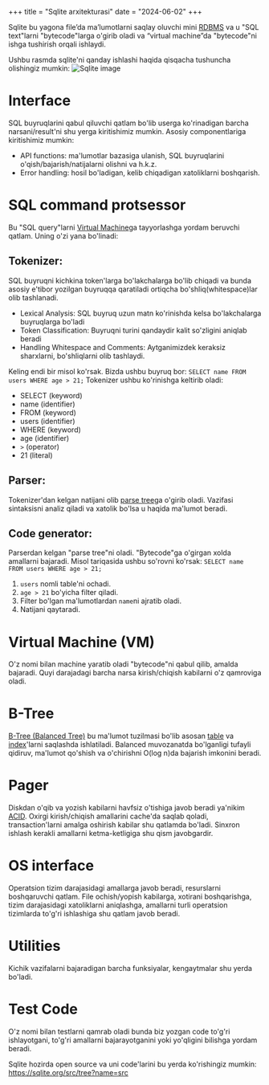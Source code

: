 +++
title = "Sqlite arxitekturasi"
date = "2024-06-02"
+++

Sqlite bu yagona file’da ma’lumotlarni saqlay oluvchi mini [RDBMS](https://en.wikipedia.org/wiki/Relational_database) va u "SQL text"larni "bytecode"larga o'girib oladi va “virtual machine”da "bytecode"ni ishga tushirish orqali ishlaydi.

Ushbu rasmda sqlite'ni qanday ishlashi haqida qisqacha tushuncha olishingiz mumkin:
![Sqlite image](/images/sqlite.png)


# Interface
SQL buyruqlarini qabul qiluvchi qatlam bo'lib userga ko'rinadigan barcha narsani/result'ni shu yerga kiritishimiz mumkin.
Asosiy componentlariga kiritishimiz mumkin:
- API functions: ma'lumotlar bazasiga ulanish, SQL buyruqlarini o'qish/bajarish/natijalarni olishni va h.k.z.
- Error handling: hosil bo'ladigan, kelib chiqadigan xatoliklarni boshqarish.

# SQL command protsessor
Bu "SQL query"larni [Virtual Machine](https://en.wikipedia.org/wiki/Virtual_machine)ga tayyorlashga yordam beruvchi qatlam. Uning o'zi yana bo'linadi:
## Tokenizer: 
SQL buyruqni kichkina token'larga bo'lakchalarga bo'lib chiqadi va bunda asosiy e'tibor yozilgan buyruqqa qaratiladi ortiqcha bo'shliq(whitespace)lar olib tashlanadi.
- Lexical Analysis: SQL buyruq uzun matn ko'rinishda kelsa bo'lakchalarga buyruqlarga bo'ladi
- Token Classification: Buyruqni turini qandaydir kalit so'zligini aniqlab beradi
- Handling Whitespace and Comments: Aytganimizdek keraksiz sharxlarni, bo'shliqlarni olib tashlaydi.

Keling endi bir misol ko'rsak. Bizda ushbu buyruq bor: `SELECT name FROM users WHERE age > 21;`
Tokenizer ushbu ko'rinishga keltirib oladi:
- SELECT (keyword)
- name (identifier)
- FROM (keyword)
- users (identifier)
- WHERE (keyword)
- age (identifier)
- `>` (operator)
- 21 (literal)

## Parser: 
Tokenizer'dan kelgan natijani olib [parse tree](https://en.wikipedia.org/wiki/Parse_tree)ga o'girib oladi. Vazifasi sintaksisni analiz qiladi va xatolik bo'lsa u haqida ma'lumot beradi.

## Code generator: 
Parserdan kelgan "parse tree"ni oladi. "Bytecode"ga o'girgan xolda amallarni bajaradi.
Misol tariqasida ushbu so'rovni ko'rsak: `SELECT name FROM users WHERE age > 21;`
1. `users` nomli table'ni ochadi.
2. `age > 21` bo'yicha filter qiladi.
3. Filter bo'lgan ma'lumotlardan `name`ni ajratib oladi.
4. Natijani qaytaradi.

# Virtual Machine (VM)
O'z nomi bilan machine yaratib oladi "bytecode"ni qabul qilib, amalda bajaradi. Quyi darajadagi barcha narsa kirish/chiqish kabilarni o'z qamroviga oladi.

# B-Tree
[B-Tree (Balanced Tree)](https://en.wikipedia.org/wiki/B-tree) bu ma'lumot tuzilmasi bo'lib asosan [table](https://en.wikipedia.org/wiki/Table_(database)) va [index](https://en.wikipedia.org/wiki/Database_index)'larni saqlashda ishlatiladi. Balanced muvozanatda bo'lganligi tufayli qidiruv, ma'lumot qo'shish va o'chirishni O(log n)da bajarish imkonini beradi.

# Pager
Diskdan o'qib va yozish kabilarni havfsiz o'tishiga javob beradi ya'nikim [ACID](https://en.wikipedia.org/wiki/ACID). Oxirgi kirish/chiqish amallarini cache'da saqlab qoladi, transaction'larni amalga oshirish kabilar shu qatlamda bo'ladi. Sinxron ishlash kerakli amallarni ketma-ketligiga shu qism javobgardir.

# OS interface
Operatsion tizim darajasidagi amallarga javob beradi, resurslarni boshqaruvchi qatlam. File ochish/yopish kabilarga, xotirani boshqarishga, tizim darajasidagi xatoliklarni aniqlashga, amallarni turli operatsion tizimlarda to'g'ri ishlashiga shu qatlam javob beradi.

# Utilities
Kichik vazifalarni bajaradigan barcha funksiyalar, kengaytmalar shu yerda bo'ladi.

# Test Code
O'z nomi bilan testlarni qamrab oladi bunda biz yozgan code to'g'ri ishlayotgani, to'g'ri amallarni bajarayotganini yoki yo'qligini bilishga yordam beradi.


Sqlite hozirda open source va uni code'larini bu yerda ko'rishingiz mumkin: https://sqlite.org/src/tree?name=src

